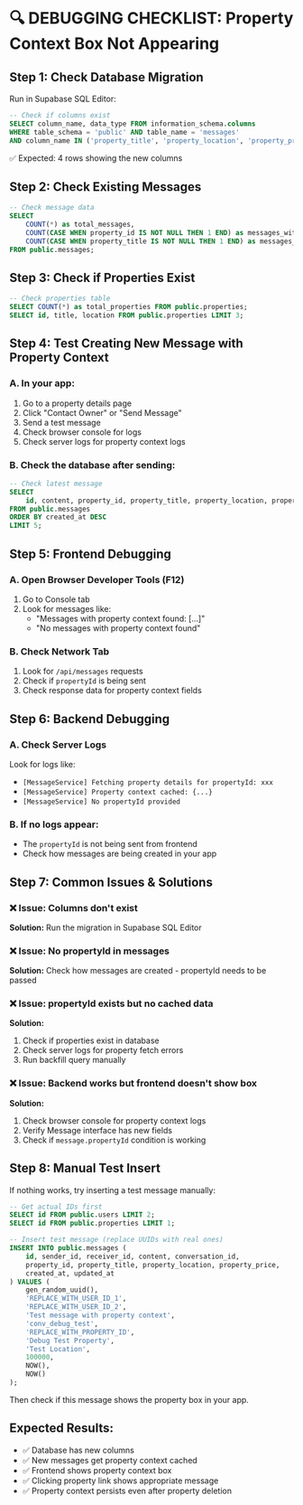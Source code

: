 # 🔍 DEBUGGING CHECKLIST: Property Context Box Not Appearing

## Step 1: Check Database Migration
Run in Supabase SQL Editor:

```sql
-- Check if columns exist
SELECT column_name, data_type FROM information_schema.columns 
WHERE table_schema = 'public' AND table_name = 'messages'
AND column_name IN ('property_title', 'property_location', 'property_price', 'property_image_url');
```
✅ Expected: 4 rows showing the new columns

## Step 2: Check Existing Messages
```sql
-- Check message data
SELECT 
    COUNT(*) as total_messages,
    COUNT(CASE WHEN property_id IS NOT NULL THEN 1 END) as messages_with_property_id,
    COUNT(CASE WHEN property_title IS NOT NULL THEN 1 END) as messages_with_cached_title
FROM public.messages;
```

## Step 3: Check if Properties Exist
```sql
-- Check properties table
SELECT COUNT(*) as total_properties FROM public.properties;
SELECT id, title, location FROM public.properties LIMIT 3;
```

## Step 4: Test Creating New Message with Property Context

### A. In your app:
1. Go to a property details page
2. Click "Contact Owner" or "Send Message"
3. Send a test message
4. Check browser console for logs
5. Check server logs for property context logs

### B. Check the database after sending:
```sql
-- Check latest message
SELECT 
    id, content, property_id, property_title, property_location, property_price
FROM public.messages 
ORDER BY created_at DESC 
LIMIT 5;
```

## Step 5: Frontend Debugging

### A. Open Browser Developer Tools (F12)
1. Go to Console tab
2. Look for messages like:
   - "Messages with property context found: [...]"
   - "No messages with property context found"

### B. Check Network Tab
1. Look for `/api/messages` requests
2. Check if `propertyId` is being sent
3. Check response data for property context fields

## Step 6: Backend Debugging

### A. Check Server Logs
Look for logs like:
- `[MessageService] Fetching property details for propertyId: xxx`
- `[MessageService] Property context cached: {...}`
- `[MessageService] No propertyId provided`

### B. If no logs appear:
- The `propertyId` is not being sent from frontend
- Check how messages are being created in your app

## Step 7: Common Issues & Solutions

### ❌ Issue: Columns don't exist
**Solution:** Run the migration in Supabase SQL Editor

### ❌ Issue: No propertyId in messages
**Solution:** Check how messages are created - propertyId needs to be passed

### ❌ Issue: propertyId exists but no cached data
**Solution:** 
1. Check if properties exist in database
2. Check server logs for property fetch errors
3. Run backfill query manually

### ❌ Issue: Backend works but frontend doesn't show box
**Solution:**
1. Check browser console for property context logs
2. Verify Message interface has new fields
3. Check if `message.propertyId` condition is working

## Step 8: Manual Test Insert
If nothing works, try inserting a test message manually:

```sql
-- Get actual IDs first
SELECT id FROM public.users LIMIT 2;
SELECT id FROM public.properties LIMIT 1;

-- Insert test message (replace UUIDs with real ones)
INSERT INTO public.messages (
    id, sender_id, receiver_id, content, conversation_id,
    property_id, property_title, property_location, property_price,
    created_at, updated_at
) VALUES (
    gen_random_uuid(),
    'REPLACE_WITH_USER_ID_1',
    'REPLACE_WITH_USER_ID_2', 
    'Test message with property context',
    'conv_debug_test',
    'REPLACE_WITH_PROPERTY_ID',
    'Debug Test Property',
    'Test Location',
    100000,
    NOW(),
    NOW()
);
```

Then check if this message shows the property box in your app.

## Expected Results:
- ✅ Database has new columns
- ✅ New messages get property context cached
- ✅ Frontend shows property context box
- ✅ Clicking property link shows appropriate message
- ✅ Property context persists even after property deletion
